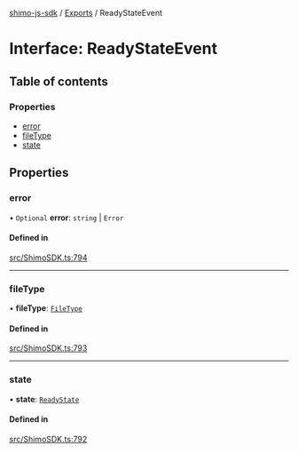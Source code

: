[shimo-js-sdk](../README.md) / [Exports](../modules.md) / ReadyStateEvent

# Interface: ReadyStateEvent

## Table of contents

### Properties

- [error](ReadyStateEvent.md#error)
- [fileType](ReadyStateEvent.md#filetype)
- [state](ReadyStateEvent.md#state)

## Properties

### error

• `Optional` **error**: `string` \| `Error`

#### Defined in

[src/ShimoSDK.ts:794](https://github.com/shimohq/shimo-js-sdk/blob/f17c766/src/ShimoSDK.ts#L794)

___

### fileType

• **fileType**: [`FileType`](../enums/FileType.md)

#### Defined in

[src/ShimoSDK.ts:793](https://github.com/shimohq/shimo-js-sdk/blob/f17c766/src/ShimoSDK.ts#L793)

___

### state

• **state**: [`ReadyState`](../enums/ReadyState.md)

#### Defined in

[src/ShimoSDK.ts:792](https://github.com/shimohq/shimo-js-sdk/blob/f17c766/src/ShimoSDK.ts#L792)
